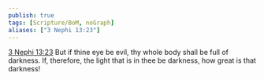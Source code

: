 ```yaml
---
publish: true
tags: [Scripture/BoM, noGraph]
aliases: ["3 Nephi 13:23"]
---
```

[3 Nephi 13:23](https://churchofjesuschrist.org/study/scriptures/bofm/3-ne/13?lang=eng&id=p23#p23) But if thine eye be evil, thy whole body shall be full of darkness. If, therefore, the light that is in thee be darkness, how great is that darkness!
